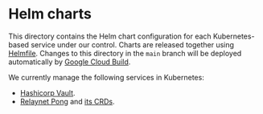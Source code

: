 # Helm charts

This directory contains the Helm chart configuration for each Kubernetes-based service under our control. Charts are released together using [Helmfile](https://github.com/roboll/helmfile). Changes to this directory in the `main` branch will be deployed automatically by [Google Cloud Build](https://cloud.google.com/cloud-build/).

We currently manage the following services in Kubernetes:

- [Hashicorp Vault](../charts/vault).
- [Relaynet Pong](pong) and [its CRDs](pong-crds).

